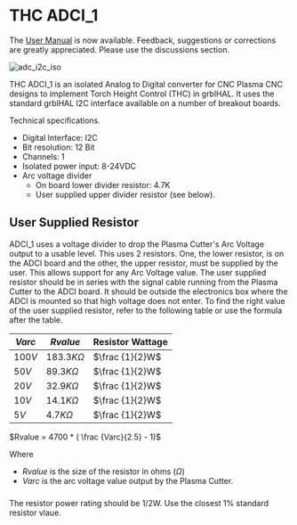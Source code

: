 # THC ADCI_1
The [User Manual](https://github.com/phil-barrett/ADCI_1/blob/main/ADCI%20Manual.pdf) is now available. Feedback, suggestions or corrections are greatly appreciated.  Please use the discussions section.


![adc_i2c_iso](https://github.com/phil-barrett/ADCI_1/assets/16570958/a7d6b86e-0735-4bbd-a437-44589c8b0586)


THC ADCI_1 is an isolated Analog to Digital converter for CNC Plasma CNC designs to implement Torch Height Control (THC) in grblHAL.  It uses the standard grblHAL I2C interface available on a number of breakout boards.

Technical specifications.

* Digital Interface: I2C
* Bit resolution: 12 Bit
* Channels: 1
* Isolated power input: 8-24VDC
* Arc voltage divider
  - On board lower divider resistor: 4.7K
  - User supplied upper divider resistor (see below).

## User Supplied Resistor
ADCI_1 uses a voltage divider to drop the Plasma Cutter's Arc Voltage output to a usable level.  This uses 2 resistors.  One, the lower resistor, is on the ADCI board and the other, the upper resistor, must be supplied by the user.  This allows support for any Arc Voltage value. The user supplied resistor should be in series with the signal cable running from the Plasma Cutter to the ADCI board. It should be outside the electronics box where the ADCI is mounted so that high voltage does not enter.  To find the right value of the user supplied resistor, refer to the following table or use the formula after the table.

| $Varc$ | $Rvalue$ | Resistor Wattage |
|---|---|---|
|$100V$|$183.3K\Omega$|$\frac {1}{2}W$|
|$50V$|$89.3K\Omega$|$\frac {1}{2}W$|
|$20V$|$32.9K\Omega$|$\frac {1}{2}W$|
|$10V$|$14.1K\Omega$|$\frac {1}{2}W$|
|$5V$|$4.7K\Omega$|$\frac {1}{2}W$|

$Rvalue = 4700 * ( \frac {Varc}{2.5} - 1)$

Where 
* $Rvalue$ is the size of the resistor in ohms ($\Omega$)
* $Varc$ is the arc voltage value output by the Plasma Cutter.
###
The resistor power rating should be 1/2W. Use the closest 1% standard resistor vlaue.

